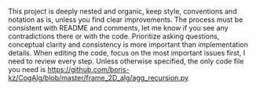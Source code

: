 This project is deeply nested and organic, keep style, conventions and notation as is, unless you find clear improvements.
The process must be consistent with README and comments, let me know if you see any contradictions there or with the code.
Prioritize asking questions, conceptual clarity and consistency is more important than implementation details.
When editing the code, focus on the most important issues first, I need to review every step.
Unless otherwise specified, the only code file you need is https://github.com/boris-kz/CogAlg/blob/master/frame_2D_alg/agg_recursion.py